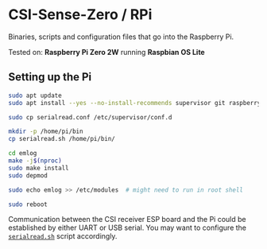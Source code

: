 # CSI-Sense-Zero / RPi

Binaries, scripts and configuration files that go into the Raspberry Pi.

Tested on: **Raspberry Pi Zero 2W** running **Raspbian OS Lite**

## Setting up the Pi

```bash
sudo apt update
sudo apt install --yes --no-install-recommends supervisor git raspberrypi-kernel-headers

sudo cp serialread.conf /etc/supervisor/conf.d

mkdir -p /home/pi/bin
cp serialread.sh /home/pi/bin/

cd emlog
make -j$(nproc)
sudo make install
sudo depmod

sudo echo emlog >> /etc/modules  # might need to run in root shell

sudo reboot
```

Communication between the CSI receiver ESP board and the Pi could be established by either UART or USB serial. You may want to configure the [`serialread.sh`](./serialread.sh) script accordingly.
